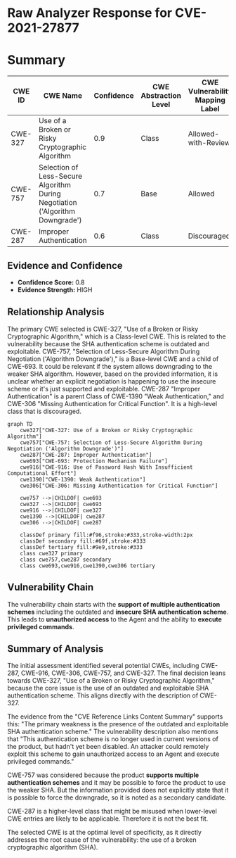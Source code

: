 # Raw Analyzer Response for CVE-2021-27877

# Summary
| CWE ID | CWE Name | Confidence | CWE Abstraction Level | CWE Vulnerability Mapping Label | CWE-Vulnerability Mapping Notes |
|---|---|---|---|---|---|
| CWE-327 | Use of a Broken or Risky Cryptographic Algorithm | 0.9 | Class | Allowed-with-Review | Primary CWE |
| CWE-757 | Selection of Less-Secure Algorithm During Negotiation ('Algorithm Downgrade') | 0.7 | Base | Allowed | Secondary Candidate |
| CWE-287 | Improper Authentication | 0.6 | Class | Discouraged | Secondary Candidate |

## Evidence and Confidence

*   **Confidence Score:** 0.8
*   **Evidence Strength:** HIGH

## Relationship Analysis
The primary CWE selected is CWE-327, "Use of a Broken or Risky Cryptographic Algorithm," which is a Class-level CWE. This is related to the vulnerability because the SHA authentication scheme is outdated and exploitable. CWE-757, "Selection of Less-Secure Algorithm During Negotiation ('Algorithm Downgrade')," is a Base-level CWE and a child of CWE-693. It could be relevant if the system allows downgrading to the weaker SHA algorithm. However, based on the provided information, it is unclear whether an explicit negotiation is happening to use the insecure scheme or it's just supported and exploitable. CWE-287 "Improper Authentication" is a parent Class of CWE-1390 "Weak Authentication," and CWE-306 "Missing Authentication for Critical Function". It is a high-level class that is discouraged.

```mermaid
graph TD
    cwe327["CWE-327: Use of a Broken or Risky Cryptographic Algorithm"]
    cwe757["CWE-757: Selection of Less-Secure Algorithm During Negotiation ('Algorithm Downgrade')"]
    cwe287["CWE-287: Improper Authentication"]
    cwe693["CWE-693: Protection Mechanism Failure"]
    cwe916["CWE-916: Use of Password Hash With Insufficient Computational Effort"]
    cwe1390["CWE-1390: Weak Authentication"]
    cwe306["CWE-306: Missing Authentication for Critical Function"]

    cwe757 -->|CHILDOF| cwe693
    cwe327 -->|CHILDOF| cwe693
    cwe916 -->|CHILDOF| cwe327
    cwe1390 -->|CHILDOF| cwe287
    cwe306 -->|CHILDOF| cwe287

    classDef primary fill:#f96,stroke:#333,stroke-width:2px
    classDef secondary fill:#69f,stroke:#333
    classDef tertiary fill:#9e9,stroke:#333
    class cwe327 primary
    class cwe757,cwe287 secondary
    class cwe693,cwe916,cwe1390,cwe306 tertiary
```

## Vulnerability Chain
The vulnerability chain starts with the **support of multiple authentication schemes** including the outdated and **insecure SHA authentication scheme**. This leads to **unauthorized access** to the Agent and the ability to **execute privileged commands**.

## Summary of Analysis
The initial assessment identified several potential CWEs, including CWE-287, CWE-916, CWE-306, CWE-757, and CWE-327. The final decision leans towards CWE-327, "Use of a Broken or Risky Cryptographic Algorithm," because the core issue is the use of an outdated and exploitable SHA authentication scheme. This aligns directly with the description of CWE-327.

The evidence from the "CVE Reference Links Content Summary" supports this: "The primary weakness is the presence of the outdated and exploitable SHA authentication scheme." The vulnerability description also mentions that "This authentication scheme is no longer used in current versions of the product, but hadn't yet been disabled. An attacker could remotely exploit this scheme to gain unauthorized access to an Agent and execute privileged commands."

CWE-757 was considered because the product **supports multiple authentication schemes** and it may be possible to force the product to use the weaker SHA. But the information provided does not explicitly state that it is possible to force the downgrade, so it is noted as a secondary candidate.

CWE-287 is a higher-level class that might be misused when lower-level CWE entries are likely to be applicable. Therefore it is not the best fit.

The selected CWE is at the optimal level of specificity, as it directly addresses the root cause of the vulnerability: the use of a broken cryptographic algorithm (SHA).